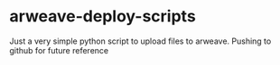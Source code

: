 # arweave-deploy-scripts

Just a very simple python script to upload files to arweave. Pushing to github for future reference
